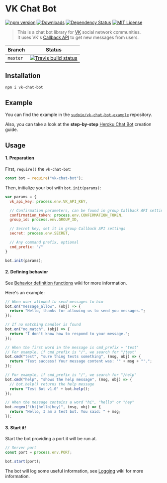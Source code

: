 # VK Chat Bot
[![npm version](https://img.shields.io/npm/v/vk-chat-bot.svg?style=flat-square)](https://www.npmjs.com/package/vk-chat-bot)  	[![Downloads](https://img.shields.io/npm/dt/vk-chat-bot.svg?style=flat-square)](https://www.npmjs.com/package/vk-chat-bot) [![Dependency Status](https://david-dm.org/sudoio/vk-chat-bot.svg?style=flat-square)](https://david-dm.org/sudoio/vk-chat-bot) [![MIT License](https://img.shields.io/github/license/sudoio/vk-chat-bot.svg?style=flat-square)](https://github.com/sudoio/vk-chat-bot/blob/master/LICENSE.md)

> This is a chat bot library for [VK](https://vk.com) social network communities.    
> It uses VK's [Callback API](https://vk.com/dev/callback_api) to get new messages from users.

Branch | Status
---|---
`master` | [![Travis build status](https://img.shields.io/travis/sudoio/vk-chat-bot/master.svg?style=flat-square)](#)

## Installation
```bash
npm i vk-chat-bot
```
## Example
You can find the example in the [`sudoio/vk-chat-bot-example`](https://github.com/sudoio/vk-chat-bot-example) repository.

Also, you can take a look at the **step-by-step** [Heroku Chat Bot](https://github.com/sudoio/vk-chat-bot/wiki/Heroku-Deploy-Guide) creation guide.

## Usage
#### 1. Preparation
First, `require()` the `vk-chat-bot`:
```js
const bot = require("vk-chat-bot");
```

Then, initialize your bot with `bot.init(params)`:
```js
var params = {
  vk_api_key: process.env.VK_API_KEY,

  // Confirmation parameters, can be found in group Callback API settings
  confirmation_token: process.env.CONFIRMATION_TOKEN,
  group_id: process.env.GROUP_ID,

  // Secret key, set it in group Callback API settings
  secret: process.env.SECRET,

  // Any command prefix, optional
  cmd_prefix: "/"
}

bot.init(params);
```

#### 2. Defining behavior

See [Behavior definition functions](https://github.com/sudoio/vk-chat-bot/wiki/Behavior-definition-functions) wiki for more information.

Here's an example:
```js
// When user allowed to send messages to him
bot.on("message_allow", (obj) => {
  return "Hello, thanks for allowing us to send you messages.";
});

// If no matching handler is found
bot.on("no_match", (obj) => {
  return "I don't know how to respond to your message.";
});

// When the first word in the message is cmd_prefix + "test"
// For example, if cmd_prefix is "/", we search for "/test"
bot.cmd("test", "sure thing tests something", (msg, obj) => {
  return "Test success! Your message content was: '" + msg + "'.";
});

// For example, if cmd_prefix is "/", we search for "/help"
bot.cmd("help", "shows the help message", (msg, obj) => {
  // bot.help() returns the help message
  return "Test Bot v1.0" + bot.help();
});

// When the message contains a word "hi", "hello" or "hey"
bot.regex("(hi|hello|hey)", (msg, obj) => {
  return "Hello, I am a test bot. You said: " + msg;
});
```

#### 3. Start it!
Start the bot providing a port it will be run at.

```js
// Server port
const port = process.env.PORT;

bot.start(port);
```

The bot will log some useful information, see [Logging](https://github.com/sudoio/vk-chat-bot/wiki/Logging) wiki for more information.
